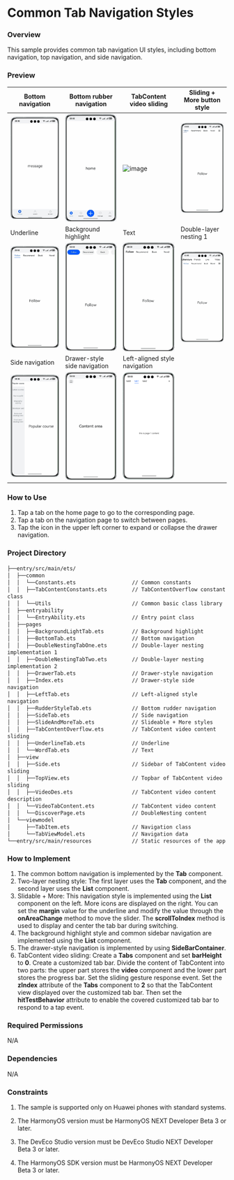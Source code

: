 # Common Tab Navigation Styles

### Overview

This sample provides common tab navigation UI styles, including bottom navigation, top navigation, and side navigation.

### Preview
| Bottom navigation                             | Bottom rubber navigation                      | TabContent video sliding                       | Sliding + More button style                 |                         
|-----------------------------------------------|-----------------------------------------------|------------------------------------------------|---------------------------------------------|
| ![image](screenshots/device/bottom.en.gif)    | ![image](screenshots/device/rudder.en.gif)    | ![image](screenshots/device/tabcontent.en.gif) | ![image](screenshots/device/button.en.gif)  |      
| Underline                                     | Background highlight                          | Text                                           | Double-layer nesting 1                      |
| ![image](screenshots/device/underline.en.gif) | ![image](screenshots/device/highlight.en.gif) | ![image](screenshots/device/writing.en.gif)    | ![image](screenshots/device/nesting.en.gif) |
| Side navigation                        | Drawer-style side navigation                              | Left-aligned style navigation                  |
| ![image](screenshots/device/side.en.gif)  | ![image](screenshots/device/drawers.en.gif)      | ![image](screenshots/device/leftTab.en.png)    |

### How to Use
1. Tap a tab on the home page to go to the corresponding page.
2. Tap a tab on the navigation page to switch between pages.
3. Tap the icon in the upper left corner to expand or collapse the drawer navigation.

### Project Directory

```
├──entry/src/main/ets/
│  ├──common
│  │  └──Constants.ets                  // Common constants
│  │  ├──TabContentConstants.ets        // TabContentOverflow constant class
│  │  └──Utils                          // Common basic class library
│  ├──entryability
│  │  └──EntryAbility.ets               // Entry point class
│  ├──pages                 
│  │  ├──BackgroundLightTab.ets         // Background highlight
│  │  ├──BottomTab.ets                  // Bottom navigation
│  │  ├──DoubleNestingTabOne.ets        // Double-layer nesting implementation 1
│  │  ├──DoubleNestingTabTwo.ets        // Double-layer nesting implementation 2
│  │  ├──DrawerTab.ets                  // Drawer-style navigation
│  │  ├──Index.ets                      // Drawer-style side navigation
│  │  ├──LeftTab.ets                    // Left-aligned style navigation 
│  │  ├──RudderStyleTab.ets             // Bottom rudder navigation
│  │  ├──SideTab.ets                    // Side navigation
│  │  ├──SlideAndMoreTab.ets            // Slideable + More styles
│  │  ├──TabContentOverflow.ets         // TabContent video content sliding
│  │  ├──UnderlineTab.ets               // Underline
│  │  └──WordTab.ets                    // Text
│  ├──view                 
│  │  ├──Side.ets                       // Sidebar of TabContent video sliding
│  │  ├──TopView.ets                    // Topbar of TabContent video sliding
│  │  ├──VideoDes.ets                   // TabContent video content description
│  │  └──VideoTabContent.ets            // TabContent video content
│  │  └──DiscoverPage.ets               // DoubleNesting content
│  └──viewmodel                  
│     ├──TabItem.ets                    // Navigation class
│     └──TabViewModel.ets               // Navigation data
└──entry/src/main/resources             // Static resources of the app
```

### How to Implement

1. The common bottom navigation is implemented by the **Tab** component.
2. Two-layer nesting style: The first layer uses the **Tab** component, and the second layer uses the **List** component.
3. Slidable + More: This navigation style is implemented using the **List** component on the left. More icons are displayed on the right. You can set the **margin** value for the underline and modify the value through the **onAreaChange** method to move the slider. The **scrollToIndex** method is used to display and center the tab bar during switching.
4. The background highlight style and common sidebar navigation are implemented using the **List** component.
5. The drawer-style navigation is implemented by using **SideBarContainer**.
6. TabContent video sliding: Create a **Tabs** component and set **barHeight** to **0**. Create a customized tab bar. Divide the content of TabContent into two parts: the upper part stores the **video** component and the lower part stores the progress bar. Set the sliding gesture response event. Set the **zIndex** attribute of the **Tabs** component to **2** so that the TabContent view displayed over the customized tab bar. Then set the **hitTestBehavior** attribute to enable the covered customized tab bar to respond to a tap event.

### Required Permissions
N/A

### Dependencies
N/A

### Constraints

1. The sample is supported only on Huawei phones with standard systems.

2. The HarmonyOS version must be HarmonyOS NEXT Developer Beta 3 or later.

3. The DevEco Studio version must be DevEco Studio NEXT Developer Beta 3 or later.

4. The HarmonyOS SDK version must be HarmonyOS NEXT Developer Beta 3 or later.
